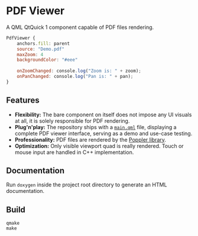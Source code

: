 # PDF Viewer

A QML QtQuick 1 component capable of PDF files rendering.

```qml
PdfViewer {
    anchors.fill: parent
    source: "Demo.pdf"
    maxZoom: 4
    backgroundColor: "#eee"
    
    onZoomChanged: console.log("Zoom is: " + zoom);
    onPanChanged: console.log("Pan is: " + pan);
}
```

## Features

- **Flexibility:** The bare component on itself does not impose any UI visuals at all, it is solely responsible for PDF rendering.
- **Plug'n'play:** The repository ships with a [`main.qml`](qml/main.qml) file, displaying a complete PDF viewer interface, serving as a demo and use-case testing.
- **Professionality:** PDF files are rendered by the [Poppler library](https://poppler.freedesktop.org/).
- **Optimization:** Only visible viewport quad is really rendered. Touch or mouse input are handled in C++ implementation.

## Documentation

Run `doxygen` inside the project root directory to generate an HTML documentation.

## Build
```
qmake
make
```
